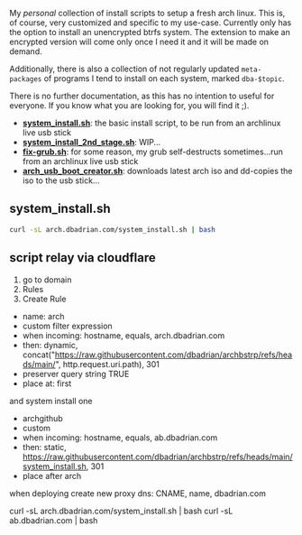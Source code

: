 My *personal* collection of install scripts to setup a fresh arch linux.
This is, of course, very customized and specific to my use-case.
Currently only has the option to install an unencrypted btrfs system.
The extension to make an encrypted version will come only once I need it and it will be made on demand.

Additionally, there is also a collection of not regularly updated `meta-packages` of programs I tend to install on each system, marked `dba-$topic`.

There is no further documentation, as this has no intention to useful for everyone.
If you know what you are looking for, you will find it ;).

* [**system_install.sh**](https://github.com/dbadrian/archbstrp/blob/main/system_install.sh): the basic install script, to be run from an archlinux live usb stick
* [**system_install_2nd_stage.sh**](https://github.com/dbadrian/archbstrp/blob/main/system_install_2nd_stage.sh): WIP...
* [**fix-grub.sh**](https://github.com/dbadrian/archbstrp/blob/main/fix-grub.sh): for some reason, my grub self-destructs sometimes...run from an archlinux live usb stick
* [**arch_usb_boot_creator.sh**](https://github.com/dbadrian/archbstrp/blob/main/arch_usb_boot_creator.sh): downloads latest arch iso and dd-copies the iso to the usb stick... 

## system_install.sh
```bash
curl -sL arch.dbadrian.com/system_install.sh | bash
```

## script relay via cloudflare

1. go to domain
2. Rules
3. Create Rule

- name: arch
- custom filter expression
- when incoming: hostname, equals, arch.dbadrian.com
- then: dynamic, concat("https://raw.githubusercontent.com/dbadrian/archbstrp/refs/heads/main/", http.request.uri.path), 301
- preserver query string TRUE
- place at: first

and system install one
- archgithub
- custom
- when incoming: hostname, equals, ab.dbadrian.com
- then: static, https://raw.githubusercontent.com/dbadrian/archbstrp/refs/heads/main/system_install.sh, 301
- place after arch

when deploying create new proxy dns: CNAME, name, dbadrian.com

curl -sL arch.dbadrian.com/system_install.sh | bash
curl -sL ab.dbadrian.com | bash
